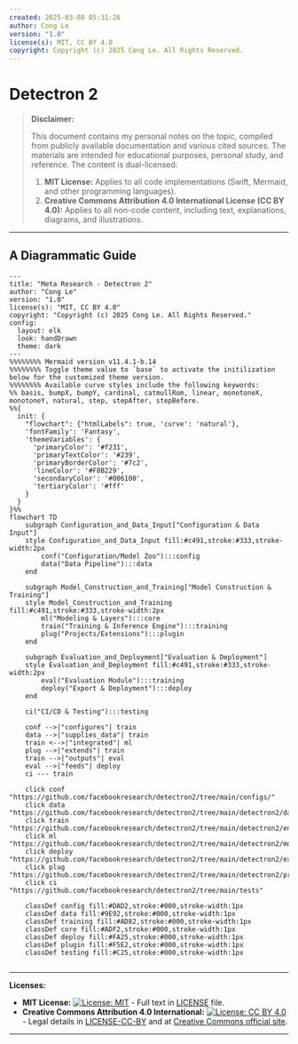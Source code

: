 ```yaml
---
created: 2025-03-08 05:31:26
author: Cong Le
version: "1.0"
license(s): MIT, CC BY 4.0
copyright: Copyright (c) 2025 Cong Le. All Rights Reserved.
---
```




# Detectron 2
> **Disclaimer:**
>
> This document contains my personal notes on the topic,
> compiled from publicly available documentation and various cited sources.
> The materials are intended for educational purposes, personal study, and reference.
> The content is dual-licensed:
> 1. **MIT License:** Applies to all code implementations (Swift, Mermaid, and other programming languages).
> 2. **Creative Commons Attribution 4.0 International License (CC BY 4.0):** Applies to all non-code content, including text, explanations, diagrams, and illustrations.
---


## A Diagrammatic Guide 


```mermaid
---
title: "Meta Research - Detectron 2"
author: "Cong Le"
version: "1.0"
license(s): "MIT, CC BY 4.0"
copyright: "Copyright (c) 2025 Cong Le. All Rights Reserved."
config:
  layout: elk
  look: handDrawn
  theme: dark
---
%%%%%%%% Mermaid version v11.4.1-b.14
%%%%%%%% Toggle theme value to `base` to activate the initilization below for the customized theme version.
%%%%%%%% Available curve styles include the following keywords:
%% basis, bumpX, bumpY, cardinal, catmullRom, linear, monotoneX, monotoneY, natural, step, stepAfter, stepBefore.
%%{
  init: {
    "flowchart": {"htmlLabels": true, 'curve': 'natural'},
    'fontFamily': 'Fantasy',
    'themeVariables': {
      'primaryColor': '#f231',
      'primaryTextColor': '#239',
      'primaryBorderColor': '#7c2',
      'lineColor': '#F8B229',
      'secondaryColor': '#006100',
      'tertiaryColor': '#fff'
    }
  }
}%%
flowchart TD
    subgraph Configuration_and_Data_Input["Configuration & Data Input"]
    style Configuration_and_Data_Input fill:#c491,stroke:#333,stroke-width:2px
        conf("Configuration/Model Zoo"):::config
        data("Data Pipeline"):::data
    end

    subgraph Model_Construction_and_Training["Model Construction & Training"]
    style Model_Construction_and_Training fill:#c491,stroke:#333,stroke-width:2px
        ml("Modeling & Layers"):::core
        train("Training & Inference Engine"):::training
        plug("Projects/Extensions"):::plugin
    end

    subgraph Evaluation_and_Deployment["Evaluation & Deployment"]
    style Evaluation_and_Deployment fill:#c491,stroke:#333,stroke-width:2px
        eval("Evaluation Module"):::training
        deploy("Export & Deployment"):::deploy
    end

    ci("CI/CD & Testing"):::testing

    conf -->|"configures"| train
    data -->|"supplies_data"| train
    train <-->|"integrated"| ml
    plug -->|"extends"| train
    train -->|"outputs"| eval
    eval -->|"feeds"| deploy
    ci --- train

    click conf "https://github.com/facebookresearch/detectron2/tree/main/configs/"
    click data "https://github.com/facebookresearch/detectron2/tree/main/detectron2/data/datasets"
    click train "https://github.com/facebookresearch/detectron2/tree/main/detectron2/engine"
    click ml "https://github.com/facebookresearch/detectron2/tree/main/detectron2/modeling"
    click deploy "https://github.com/facebookresearch/detectron2/tree/main/detectron2/export"
    click plug "https://github.com/facebookresearch/detectron2/tree/main/detectron2/projects"
    click ci "https://github.com/facebookresearch/detectron2/tree/main/tests"

    classDef config fill:#DAD2,stroke:#000,stroke-width:1px
    classDef data fill:#9E92,stroke:#000,stroke-width:1px
    classDef training fill:#AD82,stroke:#000,stroke-width:1px
    classDef core fill:#ADF2,stroke:#000,stroke-width:1px
    classDef deploy fill:#FA25,stroke:#000,stroke-width:1px
    classDef plugin fill:#F5E2,stroke:#000,stroke-width:1px
    classDef testing fill:#C25,stroke:#000,stroke-width:1px
    
```




---
**Licenses:**

- **MIT License:**  [![License: MIT](https://img.shields.io/badge/License-MIT-yellow.svg)](LICENSE) - Full text in [LICENSE](LICENSE) file.
- **Creative Commons Attribution 4.0 International:** [![License: CC BY 4.0](https://licensebuttons.net/l/by/4.0/88x31.png)](LICENSE-CC-BY) - Legal details in [LICENSE-CC-BY](LICENSE-CC-BY) and at [Creative Commons official site](http://creativecommons.org/licenses/by/4.0/).

---
